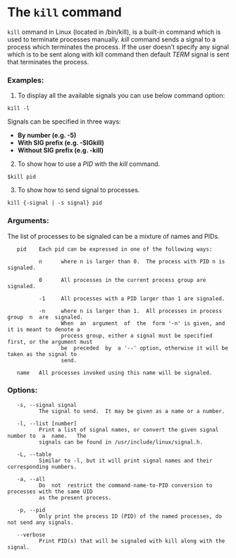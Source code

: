   

#  The `kill` command

  

`kill` ommand in Linux (located in /bin/kill), is a built-in command which is used to terminate processes manually. _kill_ command sends a signal to a process which terminates the process. If the user doesn’t specify any signal which is to be sent along with kill command then default _TERM_ signal is sent that terminates the process.

  

###  Examples:

  

1. To display all the available signals you can use below command option:

  

```
kill -l
```
Signals can be specified in three ways:
-   **By number (e.g. -5)**
-   **With SIG prefix (e.g. -SIGkill)**
-   **Without SIG prefix (e.g. -kill)**

  

2. To show how to use a _PID_ with the _kill_ command.

  

```
$kill pid
```
3. To show how to send signal to processes.
```
kill {-signal | -s signal} pid
```
  

###  Arguments:
The list of processes to be signaled can be a mixture of names and PIDs.

       pid    Each pid can be expressed in one of the following ways:

              n      where n is larger than 0.  The process with PID n is signaled.

              0      All processes in the current process group are signaled.

              -1     All processes with a PID larger than 1 are signaled.

              -n     where n is larger than 1.  All processes in process group  n  are  signaled.
                     When  an  argument  of  the  form '-n' is given, and it is meant to denote a
                     process group, either a signal must be specified first, or the argument must
                     be  preceded  by  a '--' option, otherwise it will be taken as the signal to
                     send.

       name   All processes invoked using this name will be signaled.
###  Options:
	   -s, --signal signal
              The signal to send.  It may be given as a name or a number.

       -l, --list [number]
              Print a list of signal names, or convert the given signal number to  a  name.   The
              signals can be found in /usr/include/linux/signal.h.

       -L, --table
              Similar to -l, but it will print signal names and their corresponding numbers.

       -a, --all
              Do  not  restrict the command-name-to-PID conversion to processes with the same UID
              as the present process.

       -p, --pid
              Only print the process ID (PID) of the named processes, do not send any signals.

       --verbose
              Print PID(s) that will be signaled with kill along with the signal.


